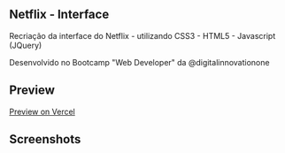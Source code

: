 ## Netflix - Interface
Recriação da interface do Netflix - utilizando CSS3 - HTML5 - Javascript (JQuery)

Desenvolvido no Bootcamp "Web Developer" da @digitalinnovationone

## Preview
<a href="https://netflix-interface-one.vercel.app/" target="_blank">Preview on Vercel</a>

## Screenshots
